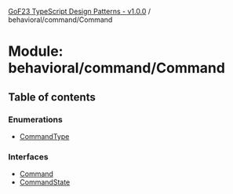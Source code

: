 [GoF23 TypeScript Design Patterns - v1.0.0](../README.md) / behavioral/command/Command

# Module: behavioral/command/Command

## Table of contents

### Enumerations

- [CommandType](../enums/behavioral_command_Command.CommandType.md)

### Interfaces

- [Command](../interfaces/behavioral_command_Command.Command.md)
- [CommandState](../interfaces/behavioral_command_Command.CommandState.md)
